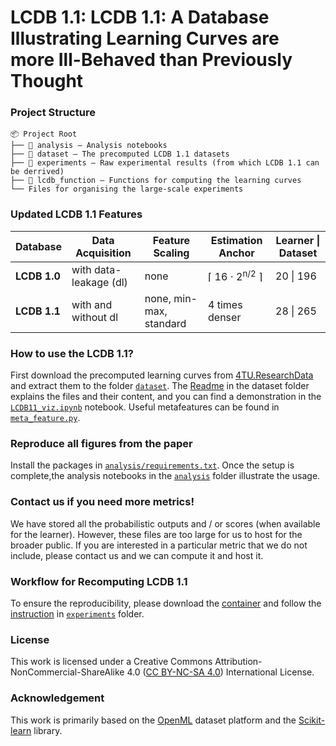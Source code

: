 # LCDB 1.1: LCDB 1.1: A Database Illustrating Learning Curves are more Ill-Behaved than Previously Thought
### Project Structure
```
📦 Project Root
├── 📂 analysis — Analysis notebooks
├── 📂 dataset — The precomputed LCDB 1.1 datasets 
├── 📂 experiments — Raw experimental results (from which LCDB 1.1 can be derrived)
├── 📂 lcdb_function — Functions for computing the learning curves
└── Files for organising the large-scale experiments
```

### Updated LCDB 1.1 Features 
| Database   | Data Acquisition             | Feature Scaling | Estimation Anchor               | Learner \| Dataset  |
|------------|--------------------------|-----------------|---------------------------------|----------------------|
| **LCDB 1.0**  | with data-leakage (dl)    | none              | ⌈ 16 ⋅ 2<sup>n/2</sup> ⌉               | 20 \| 196  |
| **LCDB 1.1**  | with and without dl   | none, min-max, standard        | 4 times denser                 | 28 \| 265    |

### How to use the LCDB 1.1? 
First download the precomputed learning curves from [4TU.ResearchData](https://data.4tu.nl/private_datasets/V7dDlGyQJqPc_mXUAJL1MweACKG557GQtOWIVHhYpjU) and extract them to the folder [`dataset`](./dataset/). The [Readme](./dataset/README.md) in the dataset folder explains the files and their content, and you can find a demonstration in the [`LCDB11_viz.ipynb`](./dataset/LCDB11_viz.ipynb) notebook. Useful metafeatures can be found in [`meta_feature.py`](./analysis/meta_feature.py).

### Reproduce all figures from the paper
Install the packages in [`analysis/requirements.txt`](./analysis/requirements.txt). Once the setup is complete,the analysis notebooks in the [`analysis`](./analysis/) folder illustrate the usage. 

### Contact us if you need more metrics!
We have stored all the probabilistic outputs and / or scores (when available for the learner). However, these files are too large for us to host for the broader public. If you are interested in a particular metric that we do not include, please contact us and we can compute it and host it. 

### Workflow for Recomputing LCDB 1.1
To ensure the reproducibility, please download the [container](https://surfdrive.surf.nl/files/index.php/s/TSe0nqWKcT5jPwK) and follow the [instruction](./experiments/README.md) in [`experiments`](./experiments/) folder. 

### License 
This work is licensed under a Creative Commons Attribution-NonCommercial-ShareAlike 4.0 ([CC BY-NC-SA 4.0](https://creativecommons.org/licenses/by-nc-sa/4.0/)) International License. 

### Acknowledgement
This work is primarily based on the [OpenML](https://www.openml.org/) dataset platform and the [Scikit-learn](https://scikit-learn.org/stable/) library.




